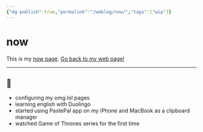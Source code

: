 ```yaml
---
{"dg-publish":true,"permalink":"/weblog/now/","tags":["wip"]}
---
```



# now

This is my [now page](https://nownownow.com/about). [Go back to my web page!](https://voitech.omg.lol)

<script src="https://status.lol/voitech.js?time&link&fluent&pretty"></script>

---

## 📆

- configuring my omg.lol pages
- learning english with Duolingo
- started using PastePal app on my iPhone and MacBook as a clipboard manager
- watched Game of Thrones series for the first time

<script src="https://omgnow.rknight.me/now.js?a=**voitech**&simple"></script>
